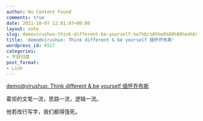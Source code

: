 ```yaml
---
author: No Content Found
comments: true
date: 2011-10-07 12:01:07+00:00
layout: note
slug: demovirushuo-think-different-be-yourself-%e7%bc%85%e6%80%80%e4%b9%94%e5%b8%83%e6%96%af
title: 'demo@virushuo: Think different & be yourself 缅怀乔布斯'
wordpress_id: 6517
categories:
- 不好归类
post_format:
- Link
---
```


[demo@virushuo: Think different & be yourself 缅怀乔布斯](http://blog.devep.net/virushuo/2011/10/07/think_different_be_yourself.html)

霍炬的文笔一流，思路一流，逻辑一流。





他若改行写字，我们都得饿死。
